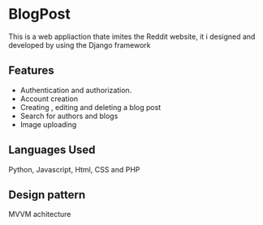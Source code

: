 # BlogPost
 This is a web appliaction thate imites the Reddit website, it i designed and developed by using the Django framework
 
## Features
- Authentication and authorization.
- Account creation 
- Creating , editing and deleting a blog post
- Search for authors and blogs
- Image uploading

## Languages Used
Python, Javascript, Html, CSS and PHP

## Design pattern

MVVM achitecture
